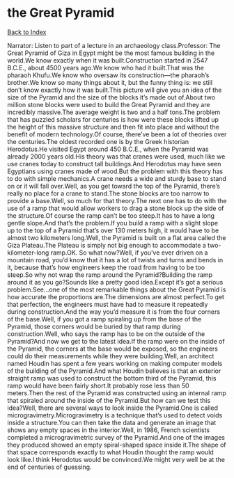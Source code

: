 # the Great Pyramid
[Back to Index](https://github.com/windows10010/tpoExtractor/blog/master/README.md)

Narrator: Listen to part of a lecture in an archaeology class.Professor: The Great Pyramid of Giza in Egypt might be the most famous building in the world.We know exactly when it was built.Construction started in 2547 B.C.E., about 4500 years ago.We know who had it built.That was the pharaoh Khufu.We know who oversaw its construction—the pharaoh’s brother.We know so many things about it, but the funny thing is: we still don’t know exactly how it was built.This picture will give you an idea of the size of the Pyramid and the size of the blocks it’s made out of.About two million stone blocks were used to build the Great Pyramid and they are incredibly massive.The average weight is two and a half tons.The problem that has puzzled scholars for centuries is how were these blocks lifted up the height of this massive structure and then fit into place and without the benefit of modern technology.Of course, there’ve been a lot of theories over the centuries.The oldest recorded one is by the Greek historian Herodotus.He visited Egypt around 450 B.C.E., when the Pyramid was already 2000 years old.His theory was that cranes were used, much like we use cranes today to construct tall buildings.And Herodotus may have seen Egyptians using cranes made of wood.But the problem with this theory has to do with simple mechanics.A crane needs a wide and sturdy base to stand on or it will fall over.Well, as you get toward the top of the Pyramid, there’s really no place for a crane to stand.The stone blocks are too narrow to provide a base.Well, so much for that theory.The next one has to do with the use of a ramp that would allow workers to drag a stone block up the side of the structure.Of course the ramp can’t be too steep.It has to have a long gentle slope.And that’s the problem.If you build a ramp with a slight slope up to the top of a Pyramid that’s over 130 meters high, it would have to be almost two kilometers long.Well, the Pyramid is built on a flat area called the Giza Plateau.The Plateau is simply not big enough to accommodate a two-kilometer-long ramp.OK. So what now?Well, if you’ve ever driven on a mountain road, you’d know that it has a lot of twists and turns and bends in it, because that’s how engineers keep the road from having to be too steep.So why not wrap the ramp around the Pyramid?Building the ramp around it as you go?Sounds like a pretty good idea.Except it’s got a serious problem.See…one of the most remarkable things about the Great Pyramid is how accurate the proportions are.The dimensions are almost perfect.To get that perfection, the engineers must have had to measure it repeatedly during construction.And the way you’d measure it is from the four corners of the base.Well, if you got a ramp spiraling up from the base of the Pyramid, those corners would be buried by that ramp during construction.Well, who says the ramp has to be on the outside of the Pyramid?And now we get to the latest idea.If the ramp were on the inside of the Pyramid, the corners at the base would be exposed, so the engineers could do their measurements while they were building.Well, an architect named Houdin has spent a few years working on making computer models of the building of the Pyramid.And what Houdin believes is that an exterior straight ramp was used to construct the bottom third of the Pyramid, this ramp would have been fairly short.It probably rose less than 50 meters.Then the rest of the Pyramid was constructed using an internal ramp that spiraled around the inside of the Pyramid.But how can we test this idea?Well, there are several ways to look inside the Pyramid.One is called microgravimetry.Microgravimetry is a technique that’s used to detect voids inside a structure.You can then take the data and generate an image that shows any empty spaces in the interior.Well, in 1986, French scientists completed a microgravimetric survey of the Pyramid.And one of the images they produced showed an empty spiral-shaped space inside it.The shape of that space corresponds exactly to what Houdin thought the ramp would look like.I think Herodotus would be convinced.We might very well be at the end of centuries of guessing. 